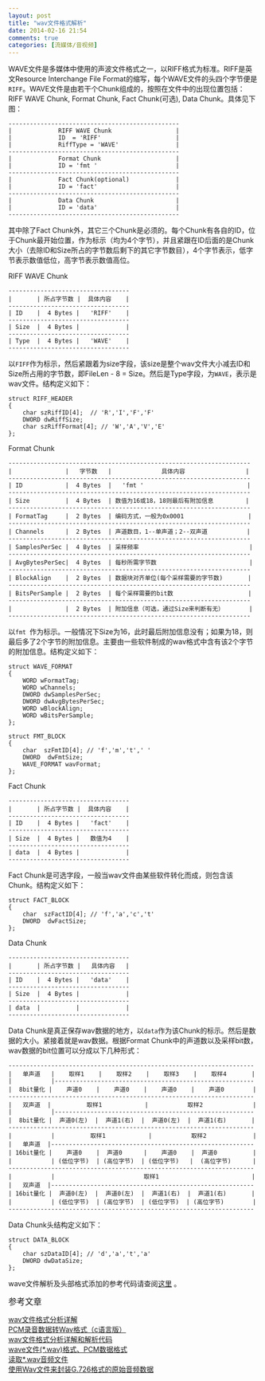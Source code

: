 ```yaml
---
layout: post
title: "wav文件格式解析"
date: 2014-02-16 21:54
comments: true
categories: [流媒体/音视频]
---
```


WAVE文件是多媒体中使用的声波文件格式之一，以RIFF格式为标准。RIFF是英文Resource Interchange File Format的缩写，每个WAVE文件的头四个字节便是`RIFF`。WAVE文件是由若干个Chunk组成的，按照在文件中的出现位置包括：RIFF WAVE Chunk, Format Chunk, Fact Chunk(可选), Data Chunk。具体见下图：
    
    ------------------------------------------------
    |             RIFF WAVE Chunk                  |
    |             ID  = 'RIFF'                     |
    |             RiffType = 'WAVE'                |
    ------------------------------------------------
    |             Format Chunk                     |
    |             ID = 'fmt '                      |
    ------------------------------------------------
    |             Fact Chunk(optional)             |
    |             ID = 'fact'                      |
    ------------------------------------------------
    |             Data Chunk                       |
    |             ID = 'data'                      |
    ------------------------------------------------

其中除了Fact Chunk外，其它三个Chunk是必须的。每个Chunk有各自的ID，位于Chunk最开始位置，作为标示（均为4个字节），并且紧跟在ID后面的是Chunk大小（去除ID和Size所占的字节数后剩下的其它字节数目），4个字节表示，低字节表示数值低位，高字节表示数值高位。

RIFF WAVE Chunk

    ----------------------------------
    |       | 所占字节数 |  具体内容    |
    ----------------------------------
    | ID    |  4 Bytes |   'RIFF'    |
    ----------------------------------
    | Size  |  4 Bytes |             |
    ----------------------------------
    | Type  |  4 Bytes |   'WAVE'    |
    ----------------------------------

<!--more-->

以`FIFF`作为标示，然后紧跟着为size字段，该size是整个wav文件大小减去ID和Size所占用的字节数，即FileLen - 8 = Size。然后是Type字段，为`WAVE`，表示是wav文件。结构定义如下：
```
struct RIFF_HEADER
{
    char szRiffID[4];  // 'R','I','F','F'
    DWORD dwRiffSize;
    char szRiffFormat[4]; // 'W','A','V','E'
};
```

Format Chunk

    --------------------------------------------------------------------
    |               |   字节数   |              具体内容                 |
    --------------------------------------------------------------------
    | ID            |  4 Bytes  |   'fmt '                             |
    --------------------------------------------------------------------
    | Size          |  4 Bytes  | 数值为16或18，18则最后有附加信息         |
    --------------------------------------------------------------------
    | FormatTag     |  2 Bytes  | 编码方式，一般为0x0001                  |
    --------------------------------------------------------------------
    | Channels      |  2 Bytes  | 声道数目，1--单声道；2--双声道           |
    --------------------------------------------------------------------
    | SamplesPerSec |  4 Bytes  | 采样频率                               |
    --------------------------------------------------------------------
    | AvgBytesPerSec|  4 Bytes  | 每秒所需字节数                          |
    -------------------------------------------------------------------- 
    | BlockAlign    |  2 Bytes  | 数据块对齐单位(每个采样需要的字节数)       |
    --------------------------------------------------------------------  
    | BitsPerSample |  2 Bytes  | 每个采样需要的bit数                     |
    --------------------------------------------------------------------
    |               |  2 Bytes  | 附加信息（可选，通过Size来判断有无）       |
    -------------------------------------------------------------------- 

以`fmt `作为标示。一般情况下Size为16，此时最后附加信息没有；如果为18，则最后多了2个字节的附加信息。主要由一些软件制成的wav格式中含有该2个字节的附加信息。结构定义如下：
```
struct WAVE_FORMAT
{
    WORD wFormatTag;
    WORD wChannels;
    DWORD dwSamplesPerSec;
    DWORD dwAvgBytesPerSec;
    WORD wBlockAlign;
    WORD wBitsPerSample;
};
```
```
struct FMT_BLOCK
{
    char  szFmtID[4]; // 'f','m','t',' '
    DWORD  dwFmtSize;
    WAVE_FORMAT wavFormat;
};
```

Fact Chunk

    ----------------------------------
    |       | 所占字节数 |  具体内容    |
    ----------------------------------
    | ID    |  4 Bytes |   'fact'    |
    ----------------------------------
    | Size  |  4 Bytes |   数值为4    |
    ----------------------------------
    | data  |  4 Bytes |             |
    ----------------------------------

Fact Chunk是可选字段，一般当wav文件由某些软件转化而成，则包含该Chunk。结构定义如下：
```
struct FACT_BLOCK
{
    char  szFactID[4]; // 'f','a','c','t'
    DWORD  dwFactSize;
};
```
 

Data Chunk

    ----------------------------------
    |       | 所占字节数 |   具体内容   |
    ----------------------------------
    | ID    |  4 Bytes |   'data'    |
    ----------------------------------
    | Size  |  4 Bytes |             |
    ----------------------------------
    | data  |          |             |
    ----------------------------------

Data Chunk是真正保存wav数据的地方，以`data`作为该Chunk的标示。然后是数据的大小。紧接着就是wav数据。根据Format Chunk中的声道数以及采样bit数，wav数据的bit位置可以分成以下几种形式：

    ---------------------------------------------------------------------
    |   单声道   |    取样1    |    取样2    |    取样3    |    取样4       |
    |           |--------------------------------------------------------
    |  8bit量化 |    声道0    |    声道0    |    声道0    |    声道0        |
    ---------------------------------------------------------------------
    |   双声道  |          取样1            |           取样2              |
    |           |--------------------------------------------------------
    |  8bit量化 |  声道0(左)  |  声道1(右)  |  声道0(左)  |  声道1(右)       |
    ---------------------------------------------------------------------
    |           |          取样1            |           取样2             |
    |   单声道  |---------------------------------------------------------
    | 16bit量化 |    声道0    |  声道0      |    声道0    |  声道0          |
    |           | (低位字节)  | (高位字节)  | (低位字节)   |  (高位字节)      |
    ---------------------------------------------------------------------
    |           |                         取样1                          |
    |   双声道  |---------------------------------------------------------
    | 16bit量化 |  声道0(左)  |  声道0(左)  |  声道1(右)  |  声道1(右)       |
    |           | (低位字节)  | (高位字节)  | (低位字节)  | (高位字节)        |
    ---------------------------------------------------------------------

Data Chunk头结构定义如下：
```
struct DATA_BLOCK
{
    char szDataID[4]; // 'd','a','t','a'
    DWORD dwDataSize;
};
```
wave文件解析及头部格式添加的参考代码请查阅[这里](https://github.com/txgcwm/Linux-C-Examples/tree/master/audio-video/wave) 。

<big>参考文章</big>

[wav文件格式分析详解](http://blog.csdn.net/bluesoal/article/details/932395)  
[PCM录音数据转Wav格式（c语言版）](http://ikinglai.blog.51cto.com/6220785/1224616)  
[wav文件格式分析详解和解析代码](http://blog.sina.com.cn/s/blog_717f471b0100uw98.html)  
[wave文件(*.wav)格式、PCM数据格式](http://www.cnblogs.com/cheney23reg/archive/2010/08/08/1795067.html)  
[读取*.wav音频文件](http://blog.csdn.net/xiahouzuoxin/article/details/7875406)  
[使用Wav文件来封装G.726格式的原始音频数据](http://hmilyyang.bokee.com/3757847.html)  